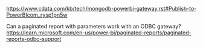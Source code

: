 https://www.cdata.com/kb/tech/mongodb-powerbi-gateway.rst#Publish-to-PowerBIcom_rysp1pn5w

Can a paginated report with parameters work with an ODBC gateway?
https://learn.microsoft.com/en-us/power-bi/paginated-reports/paginated-reports-odbc-support